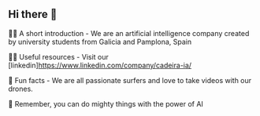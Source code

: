 ## Hi there 👋



🙋‍♀️ A short introduction - We are an artificial intelligence company created by university students from Galicia and Pamplona, Spain

👩‍💻 Useful resources - Visit our [linkedin]https://www.linkedin.com/company/cadeira-ia/ 

🍿 Fun facts - We are all passionate surfers and love to take videos with our drones.

🧙 Remember, you can do mighty things with the power of AI

